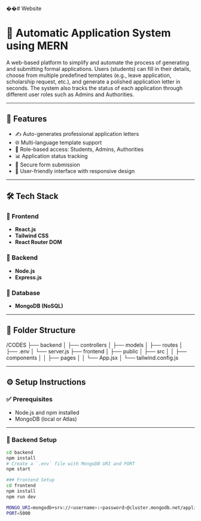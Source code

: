 ��#   W e b s i t e 
 
# 📝 Automatic Application System using MERN

A web-based platform to simplify and automate the process of generating and submitting formal applications. Users (students) can fill in their details, choose from multiple predefined templates (e.g., leave application, scholarship request, etc.), and generate a polished application letter in seconds. The system also tracks the status of each application through different user roles such as Admins and Authorities.

---

## 🚀 Features

- ✍️ Auto-generates professional application letters
- 🌐 Multi-language template support
- 👤 Role-based access: Students, Admins, Authorities
- 📊 Application status tracking
- 🔐 Secure form submission
- 🎯 User-friendly interface with responsive design

---

## 🛠️ Tech Stack

### 🔹 Frontend
- **React.js**
- **Tailwind CSS**
- **React Router DOM**

### 🔹 Backend
- **Node.js**
- **Express.js**

### 🔹 Database
- **MongoDB (NoSQL)**

---

## 📁 Folder Structure
/CODES
├── backend
│ ├── controllers
│ ├── models
│ ├── routes
│ ├── .env
│ └── server.js
├── frontend
│ ├── public
│ ├── src
│ │ ├── components
│ │ ├── pages
│ │ └── App.jsx
│ └── tailwind.config.js

---

## ⚙️ Setup Instructions

### ✅ Prerequisites
- Node.js and npm installed
- MongoDB (local or Atlas)

---

### 🚧 Backend Setup

```bash
cd backend
npm install
# Create a `.env` file with MongoDB URI and PORT
npm start

### Frontend Setup
cd frontend
npm install
npm run dev

MONGO_URI=mongodb+srv://<username>:<password>@cluster.mongodb.net/applications
PORT=5000

